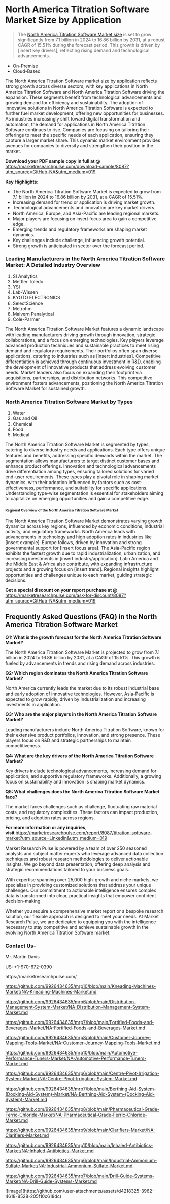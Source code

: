 <h1>North America Titration Software Market&nbsp;Size by Application</h1><blockquote><p>The <a href="https://marketresearchpulse.com/download-sample/8087?utm_source=GitHub-NA&amp;utm_medium=019">North America Titration Software Market size</a> is set to grow significantly from 7.1 billion in 2024 to 16.86 billion by 2031, at a robust CAGR of 15.51% during the forecast period. This growth is driven by [insert key drivers], reflecting rising demand and technological advancements.</p></blockquote><ul><li>On-Premise<li> Cloud-Based</li></ul><p>The North America Titration Software market size by application reflects strong growth across diverse sectors, with key applications in North America Titration Software and North America Titration Software driving the expansion. These segments benefit from technological advancements and growing demand for efficiency and sustainability. The adoption of innovative solutions in North America Titration Software is expected to further fuel market development, offering new opportunities for businesses. As industries increasingly shift toward digital transformation and automation, the demand for applications in North America Titration Software continues to rise. Companies are focusing on tailoring their offerings to meet the specific needs of each application, ensuring they capture a larger market share. This dynamic market environment provides avenues for companies to diversify and strengthen their position in the market.</p><p><strong>Download your PDF sample copy in full at @ </strong><a href="https://marketresearchpulse.com/download-sample/8087?utm_source=GitHub-NA&amp;utm_medium=019">https://marketresearchpulse.com/download-sample/8087?utm_source=GitHub-NA&amp;utm_medium=019</a></p><p><strong>Key Highlights: </strong></p><ul><li>The North America Titration Software Market is expected to grow from 7.1 billion in 2024 to 16.86 billion by 2031, at a CAGR of 15.51%.</li><li>Increasing demand for trend or application is driving market growth.</li><li>Technological advancements and innovation are key market drivers.</li><li>North America, Europe, and Asia-Pacific are leading regional markets.</li><li>Major players are focusing on insert focus area to gain a competitive edge.</li><li>Emerging trends and regulatory frameworks are shaping market dynamics.</li><li>Key challenges include challenge, influencing growth potential.</li><li>Strong growth is anticipated in sector over the forecast period.</li></ul><h3>Leading Manufacturers in the North America Titration Software Market: A Detailed Industry Overview</h3><ol><li>SI Analytics</li><li>Mettler Toledo</li><li>YSI</li><li>Lab-Wissen</li><li>KYOTO ELECTRONICS</li><li>SelectScience</li><li>Metrohm</li><li>Malvern Panalytical</li><li>Cole-Parmer</li></ol><div class="flex max-w-full flex-col flex-grow"><div class="min-h-8 text-message flex w-full flex-col items-end gap-2 whitespace-normal break-words [.text-message+&amp;]:mt-5" dir="auto" data-message-author-role="assistant" data-message-id="fd8432e4-4910-450d-b182-61b7bfb0a01f" data-message-model-slug="gpt-4o"><div class="flex w-full flex-col gap-1 empty:hidden first:pt-[3px]"><div class="markdown prose w-full break-words dark:prose-invert light"><p>The North America Titration Software Market features a dynamic landscape with leading manufacturers driving growth through innovation, strategic collaborations, and a focus on emerging technologies. Key players leverage advanced production techniques and sustainable practices to meet rising demand and regulatory requirements. Their portfolios often span diverse applications, catering to industries such as [insert industries]. Competitive differentiation is achieved through continuous investment in R&amp;D, enabling the development of innovative products that address evolving customer needs. Market leaders also focus on expanding their footprint via acquisitions, partnerships, and distribution networks. This competitive environment fosters advancements, positioning the North America Titration Software Market for sustained growth.</p></div></div></div></div><h3>North America Titration Software Market by Types</h3><ol><li>Water<li> Gas and Oil<li> Chemical<li> Food<li> Medical</li></ol><div class="flex max-w-full flex-col flex-grow"><div class="min-h-8 text-message flex w-full flex-col items-end gap-2 whitespace-normal break-words [.text-message+&amp;]:mt-5" dir="auto" data-message-author-role="assistant" data-message-id="084470be-0bb7-4664-bddf-5156b4f41249" data-message-model-slug="gpt-4o-mini"><div class="flex w-full flex-col gap-1 empty:hidden first:pt-[3px]"><div class="markdown prose w-full break-words dark:prose-invert light"><p>The North America Titration Software Market is segmented by types, catering to diverse industry needs and applications. Each type offers unique features and benefits, addressing specific demands within the market. The segmentation allows manufacturers to target distinct customer bases and enhance product offerings. Innovation and technological advancements drive differentiation among types, ensuring tailored solutions for varied end-user requirements. These types play a pivotal role in shaping market dynamics, with their adoption influenced by factors such as cost-effectiveness, performance, and suitability for specific applications. Understanding type-wise segmentation is essential for stakeholders aiming to capitalize on emerging opportunities and gain a competitive edge.</p></div></div></div></div><h3><span style="font-size: 11px;">Regional Overview of the North America Titration Software Market</span></h3><div class="flex max-w-full flex-col flex-grow"><div class="min-h-8 text-message flex w-full flex-col items-end gap-2 whitespace-normal break-words [.text-message+&amp;]:mt-5" dir="auto" data-message-author-role="assistant" data-message-id="e9038762-ce64-4e30-91c9-9bd413514231" data-message-model-slug="gpt-4o-mini"><div class="flex w-full flex-col gap-1 empty:hidden first:pt-[3px]"><div class="markdown prose w-full break-words dark:prose-invert light"><p>The North America Titration Software Market demonstrates varying growth dynamics across key regions, influenced by economic conditions, industrial activity, and regulatory frameworks. North America leads with advancements in technology and high adoption rates in industries like [insert example]. Europe follows, driven by innovation and strong governmental support for [insert focus area]. The Asia-Pacific region exhibits the fastest growth due to rapid industrialization, urbanization, and increasing investments in [insert industry/application]. Latin America and the Middle East &amp; Africa also contribute, with expanding infrastructure projects and a growing focus on [insert trend]. Regional insights highlight opportunities and challenges unique to each market, guiding strategic decisions.</p></div></div></div></div><p><strong>Get a special discount on your report purchase at @ </strong><a href="https://marketresearchpulse.com/ask-for-discount/8087?utm_source=GitHub-NA&amp;utm_medium=019">https://marketresearchpulse.com/ask-for-discount/8087?utm_source=GitHub-NA&amp;utm_medium=019</a></p><h2>Frequently Asked Questions (FAQ) in the North America Titration Software Market</h2><p><strong>Q1: What is the growth forecast for the North America Titration Software Market?</strong></p><p>The North America Titration Software Market is projected to grow from 7.1 billion in 2024 to 16.86 billion by 2031, at a CAGR of 15.51%. This growth is fueled by advancements in trends and rising demand across industries.</p><p><strong>Q2: Which region dominates the North America Titration Software Market?</strong></p><p>North America currently leads the market due to its robust industrial base and early adoption of innovative technologies. However, Asia-Pacific is expected to grow rapidly, driven by industrialization and increasing investments in application.</p><p><strong>Q3: Who are the major players in the North America Titration Software Market?</strong></p><p>Leading manufacturers include North America Titration Software, known for their extensive product portfolios, innovation, and strong presence. These players focus on R&amp;D and strategic partnerships to maintain competitiveness.</p><p><strong>Q4: What are the key drivers of the North America Titration Software Market?</strong></p><p>Key drivers include technological advancements, increasing demand for application, and supportive regulatory frameworks. Additionally, a growing focus on sustainability and innovation is shaping market dynamics.</p><p><strong>Q5: What challenges does the North America Titration Software Market face?</strong></p><p>The market faces challenges such as challenge, fluctuating raw material costs, and regulatory complexities. These factors can impact production, pricing, and adoption rates across regions.</p><p><strong>For more information or any inquiries, visit&nbsp;</strong><a href="https://marketresearchpulse.com/report/8087/titration-software-market?utm_source=Linkedin&utm_medium=019">https://marketresearchpulse.com/report/8087/titration-software-market?utm_source=Linkedin&utm_medium=019</a></p><p>Market Research Pulse is powered by a team of over 250 seasoned analysts and subject matter experts who leverage advanced data collection techniques and robust research methodologies to deliver actionable insights. We go beyond data presentation, offering deep analysis and strategic recommendations tailored to your business goals.</p><p>With expertise spanning over 25,000 high-growth and niche markets, we specialize in providing customized solutions that address your unique challenges. Our commitment to actionable intelligence ensures complex data is transformed into clear, practical insights that empower confident decision-making.</p><p>Whether you require a comprehensive market report or a bespoke research solution, our flexible approach is designed to meet your needs. At Market Research Pulse, we are dedicated to equipping you with the intelligence necessary to stay competitive and achieve sustainable growth in the evolving North America Titration Software market.</p><h3><strong>Contact Us-</strong></h3><p>Mr. Martin Davis</p><p>US: +1-970-672-0390</p><p>https://marketresearchpulse.com/</p><p><a href="https://github.com/9926434635/mrp10/blob/main/Kneading-Machines-Market/NA-Kneading-Machines-Market.md">https://github.com/9926434635/mrp10/blob/main/Kneading-Machines-Market/NA-Kneading-Machines-Market.md</a></p><p><a href="https://github.com/9926434635/mrp6/blob/main/Distribution-Management-System-Market/NA-Distribution-Management-System-Market.md">https://github.com/9926434635/mrp6/blob/main/Distribution-Management-System-Market/NA-Distribution-Management-System-Market.md</a></p><p><a href="https://github.com/9926434635/mrp7/blob/main/Fortified-Foods-and-Beverages-Market/NA-Fortified-Foods-and-Beverages-Market.md">https://github.com/9926434635/mrp7/blob/main/Fortified-Foods-and-Beverages-Market/NA-Fortified-Foods-and-Beverages-Market.md</a></p><p><a href="https://github.com/9926434635/mrp8/blob/main/Customer-Journey-Mapping-Tools-Market/NA-Customer-Journey-Mapping-Tools-Market.md">https://github.com/9926434635/mrp8/blob/main/Customer-Journey-Mapping-Tools-Market/NA-Customer-Journey-Mapping-Tools-Market.md</a></p><p><a href="https://github.com/9926434635/mrp10/blob/main/Automotive-Performance-Tuners-Market/NA-Automotive-Performance-Tuners-Market.md">https://github.com/9926434635/mrp10/blob/main/Automotive-Performance-Tuners-Market/NA-Automotive-Performance-Tuners-Market.md</a></p><p><a href="https://github.com/9926434635/mrp6/blob/main/Centre-Pivot-Irrigation-System-Market/NA-Centre-Pivot-Irrigation-System-Market.md">https://github.com/9926434635/mrp6/blob/main/Centre-Pivot-Irrigation-System-Market/NA-Centre-Pivot-Irrigation-System-Market.md</a></p><p><a href="https://github.com/9926434635/mrp7/blob/main/Berthing-Aid-System-(Docking-Aid-System)-Market/NA-Berthing-Aid-System-(Docking-Aid-System)-Market.md">https://github.com/9926434635/mrp7/blob/main/Berthing-Aid-System-(Docking-Aid-System)-Market/NA-Berthing-Aid-System-(Docking-Aid-System)-Market.md</a></p><p><a href="https://github.com/9926434635/mrp8/blob/main/Pharmaceutical-Grade-Ferric-Chloride-Market/NA-Pharmaceutical-Grade-Ferric-Chloride-Market.md">https://github.com/9926434635/mrp8/blob/main/Pharmaceutical-Grade-Ferric-Chloride-Market/NA-Pharmaceutical-Grade-Ferric-Chloride-Market.md</a></p><p><a href="https://github.com/9926434635/mrp9/blob/main/Clarifiers-Market/NA-Clarifiers-Market.md">https://github.com/9926434635/mrp9/blob/main/Clarifiers-Market/NA-Clarifiers-Market.md</a></p><p><a href="https://github.com/9926434635/mrp10/blob/main/Inhaled-Antibiotics-Market/NA-Inhaled-Antibiotics-Market.md">https://github.com/9926434635/mrp10/blob/main/Inhaled-Antibiotics-Market/NA-Inhaled-Antibiotics-Market.md</a></p><p><a href="https://github.com/9926434635/mrp6/blob/main/Industrial-Ammonium-Sulfate-Market/NA-Industrial-Ammonium-Sulfate-Market.md">https://github.com/9926434635/mrp6/blob/main/Industrial-Ammonium-Sulfate-Market/NA-Industrial-Ammonium-Sulfate-Market.md</a></p><p><a href="https://github.com/9926434635/mrp7/blob/main/Drill-Guide-Systems-Market/NA-Drill-Guide-Systems-Market.md">https://github.com/9926434635/mrp7/blob/main/Drill-Guide-Systems-Market/NA-Drill-Guide-Systems-Market.md</a></p>
![image](https://github.com/user-attachments/assets/d4218325-3962-4618-8528-205f10c618dc)
